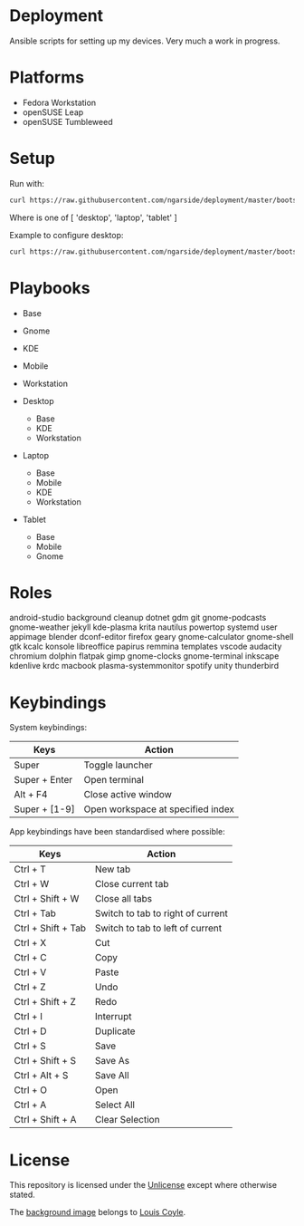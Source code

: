 # Deployment

Ansible scripts for setting up my devices. Very much a work in progress.

# Platforms

- Fedora Workstation
- openSUSE Leap
- openSUSE Tumbleweed

# Setup

Run with:

```sh
curl https://raw.githubusercontent.com/ngarside/deployment/master/bootstrappers/unix.sh | sudo bash -s <system>
```

Where <system> is one of [ 'desktop', 'laptop', 'tablet' ]

Example to configure desktop:

```sh
curl https://raw.githubusercontent.com/ngarside/deployment/master/bootstrappers/unix.sh | sudo bash -s desktop
```

# Playbooks

- Base
- Gnome
- KDE
- Mobile
- Workstation

- Desktop
	- Base
	- KDE
	- Workstation
- Laptop
	- Base
	- Mobile
	- KDE
	- Workstation
- Tablet
	- Base
	- Mobile
	- Gnome

# Roles

android-studio
background
cleanup
dotnet
gdm
git
gnome-podcasts
gnome-weather
jekyll
kde-plasma
krita
nautilus
powertop
systemd
user
appimage
blender
dconf-editor
firefox
geary
gnome-calculator
gnome-shell
gtk
kcalc
konsole
libreoffice
papirus
remmina
templates
vscode
audacity
chromium
dolphin
flatpak
gimp
gnome-clocks
gnome-terminal
inkscape
kdenlive
krdc
macbook
plasma-systemmonitor
spotify
unity
thunderbird

# Keybindings

System keybindings:

| Keys | Action |
|-|-|
| Super | Toggle launcher |
| Super + Enter | Open terminal |
| Alt + F4 | Close active window |
| Super + [1-9] | Open workspace at specified index |

App keybindings have been standardised where possible:

| Keys | Action |
|-|-|
| Ctrl + T | New tab |
| Ctrl + W | Close current tab |
| Ctrl + Shift + W | Close all tabs |
| Ctrl + Tab | Switch to tab to right of current |
| Ctrl + Shift + Tab | Switch to tab to left of current |
| Ctrl + X | Cut |
| Ctrl + C | Copy |
| Ctrl + V | Paste |
| Ctrl + Z | Undo |
| Ctrl + Shift + Z | Redo |
| Ctrl + I | Interrupt |
| Ctrl + D | Duplicate |
| Ctrl + S | Save |
| Ctrl + Shift + S | Save As |
| Ctrl + Alt + S | Save All |
| Ctrl + O | Open |
| Ctrl + A | Select All |
| Ctrl + Shift + A | Clear Selection |

# License

This repository is licensed under the [Unlicense](license.md) except where otherwise stated.

The [background image](sway/background.jpg) belongs to [Louis Coyle](https://dribbble.com/louiscoyle/projects/243171-Lakeside#attachment-332811).